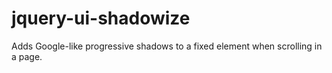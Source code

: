 jquery-ui-shadowize
===================

Adds Google-like progressive shadows to a fixed element when scrolling in a page.